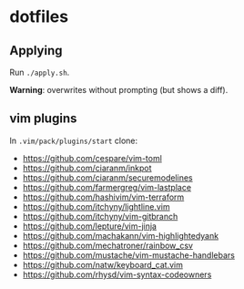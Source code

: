# dotfiles

## Applying

Run `./apply.sh`.

**Warning**: overwrites without prompting (but shows a diff).

## vim plugins

In `.vim/pack/plugins/start` clone:

* <https://github.com/cespare/vim-toml>
* <https://github.com/ciaranm/inkpot>
* <https://github.com/ciaranm/securemodelines>
* <https://github.com/farmergreg/vim-lastplace>
* <https://github.com/hashivim/vim-terraform>
* <https://github.com/itchyny/lightline.vim>
* <https://github.com/itchyny/vim-gitbranch>
* <https://github.com/lepture/vim-jinja>
* <https://github.com/machakann/vim-highlightedyank>
* <https://github.com/mechatroner/rainbow_csv>
* <https://github.com/mustache/vim-mustache-handlebars>
* <https://github.com/natw/keyboard_cat.vim>
* <https://github.com/rhysd/vim-syntax-codeowners>
